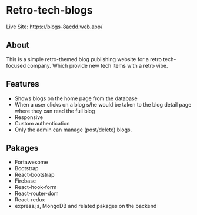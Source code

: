 # Retro-tech-blogs
Live Site: https://blogs-8acdd.web.app/

## About
This is a simple retro-themed blog publishing website for a retro tech-focused company. Which provide new tech items with a retro vibe.

## Features
* Shows blogs on the home page from the database
* When a user clicks on a blog s/he would be taken to the blog detail page where they can read the full blog
* Responsive
* Custom authentication
* Only the admin can manage (post/delete) blogs.

## Pakages
* Fortawesome
* Bootstrap
* React-bootstrap
* Firebase
* React-hook-form
* React-router-dom
* React-redux
* express.js, MongoDB and related pakages on the backend

